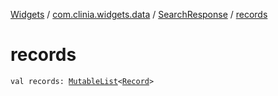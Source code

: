 [Widgets](../../index.md) / [com.clinia.widgets.data](../index.md) / [SearchResponse](index.md) / [records](./records.md)

# records

`val records: `[`MutableList`](https://kotlinlang.org/api/latest/jvm/stdlib/kotlin.collections/-mutable-list/index.html)`<`[`Record`](../-record/index.md)`>`
